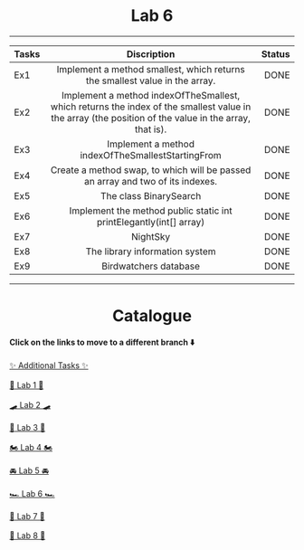 # <center>Lab 6</center>

---

| Tasks |                                                                                Discription                                                                                | Status |
|-------|:-------------------------------------------------------------------------------------------------------------------------------------------------------------------------:|-------:|
| Ex1   |                                                Implement a method smallest, which returns the smallest value in the array.                                                |   DONE |
| Ex2   |           Implement a method indexOfTheSmallest, which returns the index of the smallest value in the array (the position of the value in the array, that is).            |   DONE |
| Ex3   |                                                             Implement a method indexOfTheSmallestStartingFrom                                                             |   DONE |
| Ex4   |                                              Create a method swap, to which will be passed an array and two of its indexes.                                               |   DONE |
| Ex5   |                                                                          The class BinarySearch                                                                           |   DONE |
| Ex6   |                                                    Implement the method public static int printElegantly(int[] array)                                                     |   DONE |
| Ex7   |                                                                                 NightSky                                                                                  |   DONE |
| Ex8   |                                                                          The library information system                                                                   |   DONE |
| Ex9   |                                                                           Birdwatchers database                                                                           |   DONE |


---
# <center>Catalogue</center>
#### Click on the links to move to a different branch ⬇️


[✨ Additional Tasks ✨](https://github.com/AlbaraHassan/OOPLAB/tree/oop/add)\
<br>
[🛴 Lab 1 🛴](https://github.com/AlbaraHassan/OOPLAB/tree/oop/lab1)\
<br>
[🛹 Lab 2 🛹](https://github.com/AlbaraHassan/OOPLAB/tree/oop/lab2)\
<br>
[🛵 Lab 3 🛵](https://github.com/AlbaraHassan/OOPLAB/tree/oop/lab3)\
<br>
[🏍 Lab 4 🏍️](https://github.com/AlbaraHassan/OOPLAB/tree/oop/lab4)\
<br>
[🚘 Lab 5 🚘](https://github.com/AlbaraHassan/OOPLAB/tree/oop/lab5)\
<br>
[🏎️ Lab 6 🏎️](https://github.com/AlbaraHassan/OOPLAB/tree/oop/lab6)\
<br>
[🛫 Lab 7 🛫](https://github.com/AlbaraHassan/OOPLAB/tree/oop/lab7)\
<br>
[🚀 Lab 8 🚀](https://github.com/AlbaraHassan/OOPLAB/tree/oop/lab8)\
<br>
